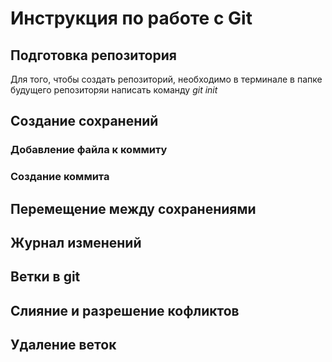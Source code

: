 # Инструкция по работе с Git


## Подготовка репозитория

Для того, чтобы создать репозиторий, необходимо в терминале в папке будущего репозиторяи написать команду *git init*


## Создание сохранений

### Добавление файла к коммиту


### Создание коммита





## Перемещение между сохранениями



## Журнал изменений



## Ветки в git


## Слияние и разрешение кофликтов


## Удаление веток
